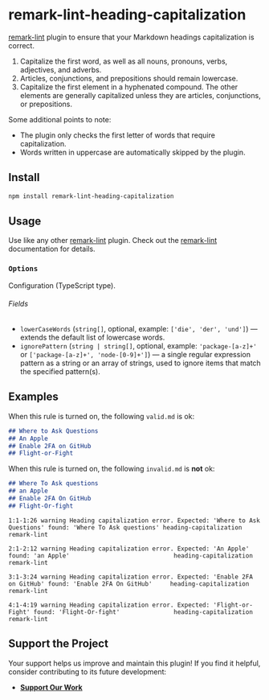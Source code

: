 # remark-lint-heading-capitalization

[remark-lint](https://github.com/remarkjs/remark-lint) plugin to ensure that your Markdown headings capitalization is correct.

1. Capitalize the first word, as well as all nouns, pronouns, verbs, adjectives, and adverbs.
2. Articles, conjunctions, and prepositions should remain lowercase.
3. Capitalize the first element in a hyphenated compound. The other elements are generally capitalized unless they are articles, conjunctions, or prepositions.

Some additional points to note:

- The plugin only checks the first letter of words that require capitalization.
- Words written in uppercase are automatically skipped by the plugin.

## Install

```sh
npm install remark-lint-heading-capitalization
```

## Usage

Use like any other [remark-lint](https://github.com/remarkjs/remark-lint) plugin.
Check out the [remark-lint](https://github.com/remarkjs/remark-lint) documentation for details.

### `Options`

Configuration (TypeScript type).

###### Fields

- `lowerCaseWords` (`string[]`, optional, example: `['die', 'der', 'und']`)
  — extends the default list of lowercase words.
- `ignorePattern` (`string | string[]`, optional, example: `'package-[a-z]+'` or `['package-[a-z]+', 'node-[0-9]+']`)
  — a single regular expression pattern as a string or an array of strings, used to ignore items that match the specified pattern(s).

## Examples

When this rule is turned on, the following `valid.md` is ok:

```md
## Where to Ask Questions
## An Apple
## Enable 2FA on GitHub
## Flight-or-Fight
```

When this rule is turned on, the following `invalid.md` is **not** ok:

```md
## Where To Ask questions
## an Apple
## Enable 2FA On GitHub
## Flight-Or-fight
```

```text
1:1-1:26 warning Heading capitalization error. Expected: 'Where to Ask Questions' found: 'Where To Ask questions' heading-capitalization remark-lint

2:1-2:12 warning Heading capitalization error. Expected: 'An Apple' found: 'an Apple'                             heading-capitalization remark-lint

3:1-3:24 warning Heading capitalization error. Expected: 'Enable 2FA on GitHub' found: 'Enable 2FA On GitHub'     heading-capitalization remark-lint

4:1-4:19 warning Heading capitalization error. Expected: 'Flight-or-Fight' found: 'Flight-Or-fight'               heading-capitalization remark-lint
```

## Support the Project

Your support helps us improve and maintain this plugin! If you find it helpful, consider contributing to its future development:

- [**Support Our Work**](https://ilyatitov.vercel.app/payments)
